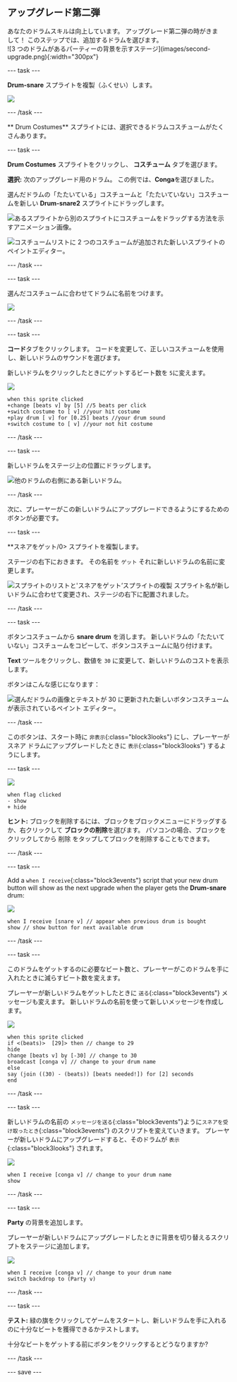 ## アップグレード第二弾

<div style="display: flex; flex-wrap: wrap">
<div style="flex-basis: 200px; flex-grow: 1; margin-right: 15px;">
あなたのドラムスキルは向上しています。 アップグレード第二弾の時がきまして！ このステップでは、追加するドラムを選びます。
</div>
<div>
![3 つのドラムがあるパーティーの背景を示すステージ](images/second-upgrade.png){:width="300px"}
</div>
</div>

--- task ---

**Drum-snare** スプライトを複製（ふくせい）します。

![](images/duplicate-snare-drum.png)

--- /task ---

** Drum Costumes** スプライトには、選択できるドラムコスチュームがたくさんあります。

--- task ---

**Drum Costumes** スプライトをクリックし、 **コスチューム** タブを選びます。

**選択:** 次のアップグレード用のドラム。 この例では、**Conga**を選びました。

選んだドラムの「たたいている」コスチュームと「たたいていない」コスチュームを新しい **Drum-snare2** スプライトにドラッグします。

![あるスプライトから別のスプライトにコスチュームをドラッグする方法を示すアニメーション画像。](images/drag-costumes.gif)

![コスチュームリストに 2 つのコスチュームが追加された新しいスプライトのペイントエディター。](images/drum-3-costumes.png)

--- /task ---

--- task ---

選んだコスチュームに合わせてドラムに名前をつけます。

![](images/drum-3-named.png)

--- /task ---

--- task ---

**コード**タブをクリックします。 コードを変更して、正しいコスチュームを使用し、新しいドラムのサウンドを選びます。

新しいドラムをクリックしたときにゲットするビート数を `5`に変えます。

![](images/drum-3-icon.png)

```blocks3
when this sprite clicked
+change [beats v] by [5] //5 beats per click
+switch costume to [ v] //your hit costume
+play drum [ v] for [0.25] beats //your drum sound
+switch costume to [ v] //your not hit costume
```

--- /task ---

--- task ---

新しいドラムをステージ上の位置にドラッグします。

![他のドラムの右側にある新しいドラム。](images/drum-3-positioned.png)

--- /task ---

次に、プレーヤーがこの新しいドラムにアップグレードできるようにするためのボタンが必要です。

--- task ---

**スネアをゲット/0> スプライトを複製します。</p>

ステージの右下におきます。 その名前を `ゲット` それに新しいドラムの名前に変更します。

![スプライトのリストと'スネアをゲット’スプライトの複製 スプライト名が新しいドラムに合わせて変更され、ステージの右下に配置されました。](images/get-drum-3.png)

--- /task ---

--- task ---

ボタンコスチュームから **snare drum** を消します。 新しいドラムの「たたいていない」コスチュームをコピーして、ボタンコスチュームに貼り付けます。

**Text** ツールをクリックし、数値を `30` に変更して、新しいドラムのコストを表示します。

ボタンはこんな感じになります：

![選んだドラムの画像とテキストが 30 に更新された新しいボタンコスチュームが表示されているペイント エディター。](images/get-drum-copy.png)

--- /task ---


このボタンは、スタート時に `非表示`{:class="block3looks"} にし、プレーヤーがスネア ドラムにアップグレードしたときに `表示`{:class="block3looks"} するようにします。

--- task ---

![](images/get-drum-3-icon.png)

```blocks3
when flag clicked
- show
+ hide
```

**ヒント:** ブロックを削除するには、ブロックをブロックメニューにドラッグするか、右クリックして **ブロックの削除**を選びます。 パソコンの場合、ブロックをクリックしてから <kbd>削除</kbd> をタップしてブロックを削除することもできます。

--- /task ---

--- task ---

Add a `when I receive`{:class="block3events"} script that your new drum button will show as the next upgrade when the player gets the **Drum-snare** drum:

![](images/get-drum-3-icon.png)

```blocks3
when I receive [snare v] // appear when previous drum is bought
show // show button for next available drum
```

--- /task ---

--- task ---

このドラムをゲットするのに必要なビート数と、プレーヤーがこのドラムを手に入れたときに減らすビート数を変えます。

プレーヤーが新しいドラムをゲットしたときに `送る`{:class="block3events"} メッセージも変えます。 新しいドラムの名前を使って新しいメッセージを作成します。

![](images/get-drum-3-icon.png)

```blocks3
when this sprite clicked
if <(beats)>  [29]> then // change to 29
hide
change [beats v] by [-30] // change to 30
broadcast [conga v] // change to your drum name
else
say (join ((30) - (beats)) [beats needed!]) for [2] seconds
end
```

--- /task ---

--- task ---

新しいドラムの名前の `メッセージを送る`{:class="block3events"}ように`スネアを受け取ったとき`{:class="block3events"} のスクリプトを変えていきます。 プレーヤーが新しいドラムにアップグレードすると、そのドラムが `表示`{:class="block3looks"} されます。

![](images/drum-3-icon.png)

```blocks3
when I receive [conga v] // change to your drum name
show
```

--- /task ---

--- task ---

**Party** の背景を追加します。

プレーヤーが新しいドラムにアップグレードしたときに背景を切り替えるスクリプトをステージに追加します。

![](images/stage-icon.png)

```blocks3
when I receive [conga v] // change to your drum name
switch backdrop to (Party v)
```

--- /task ---

--- task ---

**テスト:** 緑の旗をクリックしてゲームをスタートし、新しいドラムを手に入れるのに十分なビートを獲得できるかテストします。

十分なビートをゲットする前にボタンをクリックするとどうなりますか?

--- /task ---

--- save ---
